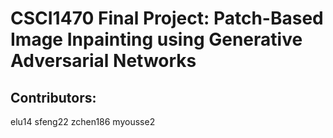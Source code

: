 # CSCI1470 Final Project: Patch-Based Image Inpainting using Generative Adversarial Networks

## Contributors:
elu14 
sfeng22
zchen186
myousse2
